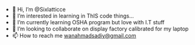 - 👋 Hi, I’m @Sixlatticce
- 👀 I’m interested in learning in ThIS code things...
- 🌱 I’m currently learning OSHA program but love with I.T stuff
- 💞️ I’m looking to collaborate on display factory calibrated for my laptop
- 📫 How to reach me wanahmadsadiy@gmail.com

<!---
Sixlatticce/Sixlatticce is a ✨ special ✨ repository because its `README.md` (this file) appears on your GitHub profile.
You can click the Preview link to take a look at your changes.
---
